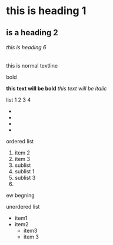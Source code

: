 # this is heading 1
##  is a heading 2
###### this is heading 6
this is normal textline

bold

**this text will be bold**
*this text will be italic*

list
1
2
3
4

*
*
*
*
ordered list
1. item 2
2. item 3
  1. sublist
  2. sublist 1
  3. sublist 3
  4. 

ew begning

unordered list
* item1
* item2
  * item3
  * item 3
